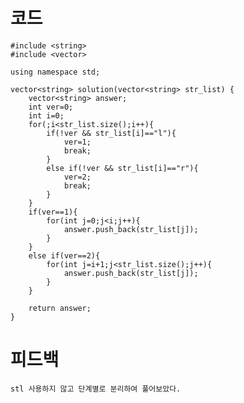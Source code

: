 # 코드

    #include <string>
    #include <vector>

    using namespace std;

    vector<string> solution(vector<string> str_list) {
        vector<string> answer;
        int ver=0;    
        int i=0;    
        for(;i<str_list.size();i++){
            if(!ver && str_list[i]=="l"){
                ver=1;           
                break;
            }
            else if(!ver && str_list[i]=="r"){
                ver=2;
                break;
            }        
        }
        if(ver==1){
            for(int j=0;j<i;j++){
                answer.push_back(str_list[j]);
            }
        }
        else if(ver==2){
            for(int j=i+1;j<str_list.size();j++){
                answer.push_back(str_list[j]);
            }
        }
        
        return answer;
    }

# 피드백

    stl 사용하지 않고 단계별로 분리하여 풀어보았다.
    